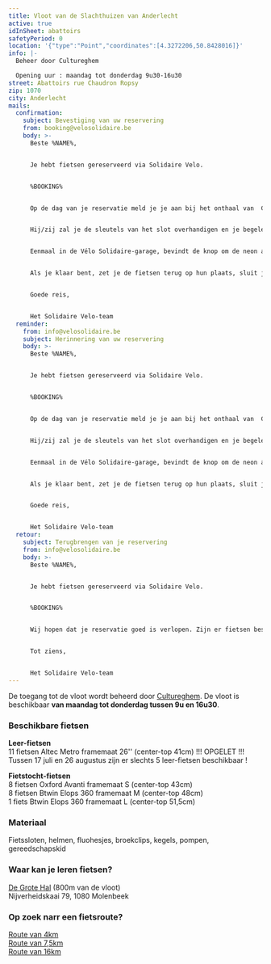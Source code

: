 ```yaml
---
title: Vloot van de Slachthuizen van Anderlecht
active: true
idInSheet: abattoirs
safetyPeriod: 0
location: '{"type":"Point","coordinates":[4.3272206,50.8428016]}'
info: |-
  Beheer door Cultureghem

  Opening uur : maandag tot donderdag 9u30-16u30
street: Abattoirs rue Chaudron Ropsy
zip: 1070
city: Anderlecht
mails:
  confirmation:
    subject: Bevestiging van uw reservering
    from: booking@velosolidaire.be
    body: >-
      Beste %NAME%,


      Je hebt fietsen gereserveerd via Solidaire Velo.


      %BOOKING%


      Op de dag van je reservatie meld je je aan bij het onthaal van  Cultureghem (links van de ingang met de 2 stieren) waar je toegang vraagt tot de fietsvloot van Solidaire Velo. Geef jouw naam en die van je vereniging door aan de Cultureghem-medewerker.


      Hij/zij zal je de sleutels van het slot overhandigen en je begeleiden naar de garage in de indrukwekkende kelderruimte waar de fietsen zich bevinden. Wanneer de kelderverlichting uit is, vraag dan iemand van het team om deze aan te zetten. 


      Eenmaal in de Vélo Solidaire-garage, bevindt de knop om de neon aan te zetten zich op de neon zelf, aan de linkerkant (deze werkt alleen als de kelderverlichting aan is). Kies de fietsen uit bedoeld voor jouw activiteit. Voor je activiteit, neem de tijd om de fietsbanden op te pompen. En dan vergeet het slot niet opnieuw op slot te doen en het licht uit te doen als je weggaat.


      Als je klaar bent, zet je de fietsen terug op hun plaats, sluit je de garage af en geef je de sleutels terug aan iemand van het Cultureghem-team. Een defecte fiets? Plaats hem  op de daarvoor bestemde plek en laat het ons weten!


      Goede reis, 


      Het Solidaire Velo-team
  reminder:
    from: info@velosolidaire.be
    subject: Herinnering van uw reservering
    body: >-
      Beste %NAME%,


      Je hebt fietsen gereserveerd via Solidaire Velo.


      %BOOKING%


      Op de dag van je reservatie meld je je aan bij het onthaal van  Cultureghem (links van de ingang met de 2 stieren) waar je toegang vraagt tot de fietsvloot van Solidaire Velo. Geef jouw naam en die van je vereniging door aan de Cultureghem-medewerker.


      Hij/zij zal je de sleutels van het slot overhandigen en je begeleiden naar de garage in de indrukwekkende kelderruimte waar de fietsen zich bevinden. Wanneer de kelderverlichting uit is, vraag dan iemand van het team om deze aan te zetten. 


      Eenmaal in de Vélo Solidaire-garage, bevindt de knop om de neon aan te zetten zich op de neon zelf, aan de linkerkant (deze werkt alleen als de kelderverlichting aan is). Kies de fietsen uit bedoeld voor jouw activiteit. Voor je activiteit, neem de tijd om de fietsbanden op te pompen. En dan vergeet het slot niet opnieuw op slot te doen en het licht uit te doen als je weggaat.


      Als je klaar bent, zet je de fietsen terug op hun plaats, sluit je de garage af en geef je de sleutels terug aan iemand van het Cultureghem-team. Een defecte fiets? Plaats hem  op de daarvoor bestemde plek en laat het ons weten!


      Goede reis, 


      Het Solidaire Velo-team
  retour:
    subject: Terugbrengen van je reservering
    from: info@velosolidaire.be
    body: >-
      Beste %NAME%,


      Je hebt fietsen gereserveerd via Solidaire Velo.


      %BOOKING%


      Wij hopen dat je reservatie goed is verlopen. Zijn er fietsen beschadigd? Zo ja, laat ons dan weten over welke problemen het precies gaat door deze e-mail te beantwoorden, zodat we die zo snel mogelijk kunnen herstellen. 


      Tot ziens,


      Het Solidaire Velo-team
---
```

De toegang tot de vloot wordt beheerd door [Cultureghem](https://cultureghem.be/nl/huis/). De vloot is beschikbaar **van maandag tot donderdag tussen 9u en 16u30**.

### Beschikbare fietsen

**Leer-fietsen**\
11 fietsen Altec Metro framemaat 26'' (center-top 41cm) !!! OPGELET !!! Tussen 17 juli en 26 augustus zijn er slechts 5 leer-fietsen beschikbaar !

**Fietstocht-fietsen**\
8 fietsen Oxford Avanti framemaat S (center-top 43cm)\
8 fietsen Btwin Elops 360 framemaat M (center-top 48cm)\
1 fiets Btwin Elops 360 framemaat L (center-top 51,5cm)

### Materiaal

Fietssloten, helmen, fluohesjes, broekclips, kegels, pompen, gereedschapskid

### Waar kan je leren fietsen?

[De Grote Hal](https://www.google.com/maps/place/De+Grote+Hal/@50.8473512,4.3282256,17z/data=!3m1!4b1!4m6!3m5!1s0x47c3c514f5acfd69:0x72b95ab710ca289c!8m2!3d50.8473478!4d4.3308005!16s%2Fg%2F11j_0nn_ts?entry=ttu) (800m van de vloot)\
Nijverheidskaai 79, 1080 Molenbeek

### Op zoek narr een fietsroute?

[Route van 4km](https://cycle.travel/map/journey/342219)\
[Route van 7,5km](https://cycle.travel/map/journey/342211)\
[Route van 16km](https://cycle.travel/map/journey/342208)
